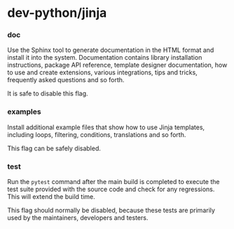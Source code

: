 # dev-python/jinja

### doc
Use the Sphinx tool to generate documentation in the HTML format and install it into the system. Documentation contains library installation instructions, package API reference, template designer documentation, how to use and create extensions, various integrations, tips and tricks, frequently asked questions and so forth.

It is safe to disable this flag.

### examples
Install additional example files that show how to use Jinja templates, including loops, filtering, conditions, translations and so forth.

This flag can be safely disabled.

### test
Run the `pytest` command after the main build is completed to execute the test suite provided with the source code and check for any regressions. This will extend the build time.

This flag should normally be disabled, because these tests are primarily used by the maintainers, developers and testers.
